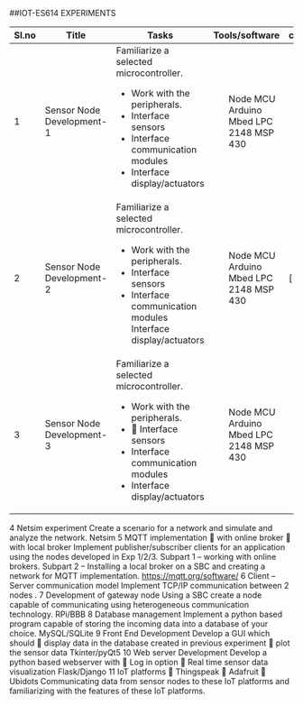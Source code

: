 ##IOT-ES614 EXPERIMENTS

| Sl.no | Title | Tasks | Tools/software | completed |
|------|---|---|---|---|
| 1 | Sensor Node Development-1 | Familiarize a  selected microcontroller. <ul> <li>Work with the peripherals.</li> <li>Interface sensors</li> <li>Interface communication modules</li> <li>Interface display/actuators</li> </ul> | <ul> Node MCU Arduino Mbed LPC 2148 MSP 430 </ul> | |
|2 | Sensor Node Development-2| Familiarize a selected microcontroller.<ul> <li>Work with the peripherals.</li><li> Interface sensors </li> <li>Interface communication modules Interface display/actuators </li> </ul>| <ul> Node MCU Arduino Mbed LPC 2148 MSP 430 </ul> | [ ] |
|3| Sensor Node Development-3 | Familiarize a selected microcontroller. <ul> <li> Work with the peripherals.<li> Interface sensors <li> Interface communication modules <li> Interface display/actuators </ul>|<ul> Node MCU Arduino Mbed LPC 2148 MSP 430 |

4
Netsim experiment
Create a scenario for a network and simulate and analyze the network.
Netsim
5
MQTT implementation
 with online broker
 with local broker
Implement publisher/subscriber clients for an application using the nodes developed in Exp 1/2/3.
Subpart 1 – working with online brokers.
Subpart 2 – Installing a local broker on a SBC and creating a network for MQTT implementation.
https://mqtt.org/software/
6
Client –Server communication model
Implement TCP/IP communication between 2 nodes .
7
Development of gateway node
Using a SBC create a node capable of communicating using heterogeneous communication technology.
RPi/BBB
8
Database management
Implement a python based program capable of storing the incoming data into a database of your choice.
MySQL/SQLite
9
Front End Development
Develop a GUI which should
 display data in the database created in previous experiment
 plot the sensor data
Tkinter/pyQt5
10
Web server Development
Develop a python based webserver with
 Log in option
 Real time sensor data visualization
Flask/Django
11
IoT platforms
 Thingspeak
 Adafruit
 Ubidots
Communicating data from sensor nodes to these IoT platforms and familiarizing with the features of these IoT platforms.